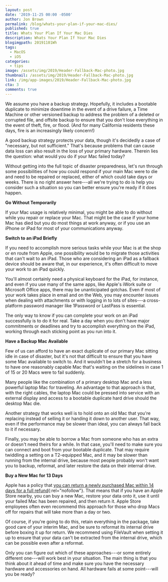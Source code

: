 ```yaml
---
layout: post
date: '2019-11-25 00:00 -0500'
author: Jon Brown
permalink: /blog/whats-your-plan-if-your-mac-dies/
published: true
title: Whats Your Plan If Your Mac Dies
description: Whats Your Plan If Your Mac Dies
blogimgpath: 20191101Wh
tags:
  - MacOS
  - iOS
categories:
  - tips
image: /assets/img/2019/Header-Fallback-Mac-photo.jpg
thumbnail: /assets/img/2019/Header-Fallback-Mac-photo.jpg
link: /img/app-images/2019/Header-Fallback-Mac-photo.jpg
cta: 3
comments: true
---
```

We assume you have a backup strategy. Hopefully, it includes a bootable
duplicate to minimize downtime in the event of a drive failure, a Time
Machine or other versioned backup to address the problem of a deleted or
corrupted file, and offsite backup to ensure that you don't lose
everything in the event of theft, fire, or flood. (And for many
California residents these days, fire is an increasingly likely
concern!)

A good backup strategy protects your data, though it's decidedly a case
of "necessary, but not sufficient." That's because problems that can
cause data loss can also result in the loss of your primary hardware.
Therein lies the question: what would you do if your Mac failed today?

Without getting into the full topic of disaster preparedness, let's run
through some possibilities of how you could respond if your main Mac
were to die and need to be repaired or replaced, either of which could
take days or weeks. There is no right answer here---all we're trying to
do is help you consider such a situation so you can better ensure you're
ready if it does happen.​

**Go Without Temporarily**

If your Mac usage is relatively minimal, you might be able to do without
while you repair or replace your Mac. That might be the case if your
home Mac has died but you do most things at work anyway, or if you use
an iPhone or iPad for most of your communications anyway.​

**Switch to an iPad Briefly**

If you need to accomplish more serious tasks while your Mac is at the
shop or en route from Apple, one possibility would be to migrate those
activities that can't wait to an iPad. Those who are considering an iPad
as a fallback device should be aware that, in our experience, it's often
difficult to move your work to an iPad
quickly.

You'll almost certainly need a physical keyboard for the iPad, for
instance, and even if you use many of the same apps, like Apple's iWork
suite or Microsoft Office apps, there may be unanticipated gotchas. Even
if most of your work takes place in email and on the Web, you may
encounter issues when dealing with attachments or with logging in to
lots of sites---a cross-platform password manager like 1Password or
LastPass is essential.

The only way to know if you can complete your work on an iPad
successfully is to do it for real. Take a day when you don't have major
commitments or deadlines and try to accomplish everything on the iPad,
working through each sticking point as you run into it.​

**Have a Backup Mac Available**

Few of us can afford to have an exact duplicate of our primary Mac
sitting idle in case of disaster, but it's not that difficult to ensure
that you have some Mac available to switch to. And it wouldn't be a
stretch for a business to have one reasonably capable Mac that's waiting
on the sidelines in case 1 of 15 or 20 Macs were to fail suddenly.

Many people like the combination of a primary desktop Mac and a less
powerful laptop Mac for traveling. An advantage to that approach is
that, with the right cables, the laptop Mac could be pressed into
service with an external display and access to a bootable duplicate hard
drive should the desktop Mac die.

Another strategy that works well is to hold onto an old Mac that you're
replacing instead of selling it or handing it down to another user. That
way, even if the performance may be slower than ideal, you can always
fall back to it if necessary.

Finally, you may be able to borrow a Mac from someone who has an extra
or doesn't need theirs for a while. In that case, you'll need to make
sure you can connect and boot from your bootable duplicate. That may
require twiddling a setting on a T2-equipped Mac, and it may be slower
than running from the internal drive, because most people probably won't
want you to backup, reformat, and later restore the data on their
internal drive.​

**Buy a New Mac for 13 Days**

Apple has a policy that [you can return a newly purchased Mac within 14
days for a full
refund](https://www.apple.com/shop/help/returns_refund){:rel="nofollow"}. That
means that if you have an Apple Store nearby, you can buy a new Mac,
restore your data onto it, use it until your failed Mac has been
repaired, and then return it. Apple Store employees often even recommend
this approach for those who drop Macs off for repairs that will take
more than a day or two.

Of course, if you're going to do this, retain everything in the package,
take good care of your interim Mac, and be sure to reformat its internal
drive before boxing it up for return. We recommend using FileVault when
setting it up to ensure that your data can't be extracted from the
internal drive, which can be possible even after a reformat.

Only you can figure out which of these approaches---or some entirely
different one---will work best in your situation. The main thing is that
you think about it ahead of time and make sure you have the necessary
hardware and accessories on hand. All hardware fails at some
point---will you be ready?